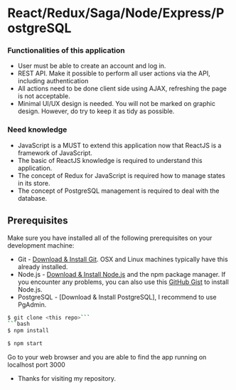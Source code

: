 # React/Redux/Saga/Node/Express/PostgreSQL

### Functionalities of this application
* User must be able to create an account and log in.
* REST API. Make it possible to perform all user actions via the API, including authentication
* All actions need to be done client side using AJAX, refreshing the page is not acceptable.
* Minimal UI/UX design is needed. You will not be marked on graphic design. However, do try to keep it as tidy as possible.

### Need knowledge
* JavaScript is a MUST to extend this application now that ReactJS is a framework of JavaScript.
* The basic of ReactJS knowledge is required to understand this application.
* The concept of Redux for JavaScript is required how to manage states in its store.
* The concept of PostgreSQL management is required to deal with the database.

## Prerequisites
Make sure you have installed all of the following prerequisites on your development machine:
* Git - [Download & Install Git](https://git-scm.com/downloads). OSX and Linux machines typically have this already installed.
* Node.js - [Download & Install Node.js](https://nodejs.org/en/download/) and the npm package manager. If you encounter any problems, you can also use this [GitHub Gist](https://gist.github.com/isaacs/579814) to install Node.js.
* PostgreSQL - [Download & Install PostgreSQL], I recommend to use PgAdmin.

```bash
$ git clone <this repo>```
```bash
$ npm install
```

```bash
$ npm start
```
Go to your web browser and you are able to find the app running on localhost port 3000

* Thanks for visiting my repository.
